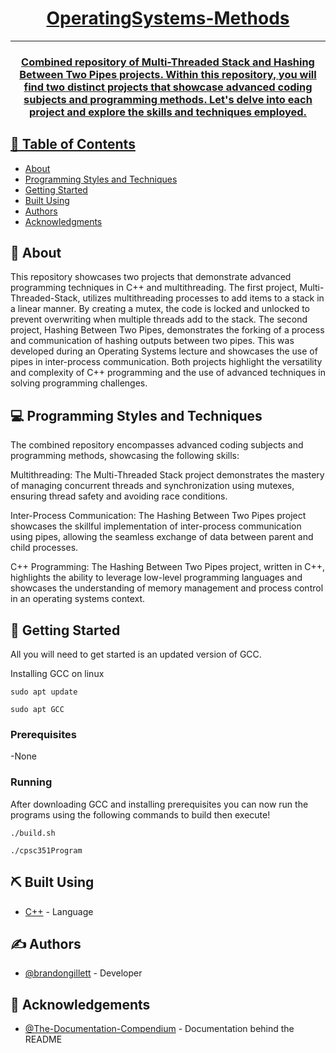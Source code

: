 <p align="center">
  <a href="" rel="noopener">
</p>

<h1 align="center">OperatingSystems-Methods</h1>

---
<h3 align="center">
  Combined repository of Multi-Threaded Stack and Hashing Between Two Pipes projects. Within this repository, you will find two distinct projects that showcase advanced coding subjects and programming methods. Let's delve into each project and explore the skills and techniques employed.
  </p>
  </h3>
  
## 📝 Table of Contents
- [About](#about)
- [Programming Styles and Techniques](#-programming-styles-and-techniques-)
- [Getting Started](#getting_started)
- [Built Using](#built_using)
- [Authors](#authors)
- [Acknowledgments](#acknowledgement)

## 🧐 About <a name = "about"></a>
This repository showcases two projects that demonstrate advanced programming techniques in C++ and multithreading. The first project, Multi-Threaded-Stack, utilizes multithreading processes to add items to a stack in a linear manner. By creating a mutex, the code is locked and unlocked to prevent overwriting when multiple threads add to the stack. The second project, Hashing Between Two Pipes, demonstrates the forking of a process and communication of hashing outputs between two pipes. This was developed during an Operating Systems lecture and showcases the use of pipes in inter-process communication. Both projects highlight the versatility and complexity of C++ programming and the use of advanced techniques in solving programming challenges.
## 💻 Programming Styles and Techniques <a name = "#-programming-styles-and-techniques-"></a>
The combined repository encompasses advanced coding subjects and programming methods, showcasing the following skills:

Multithreading: The Multi-Threaded Stack project demonstrates the mastery of managing concurrent threads and synchronization using mutexes, ensuring thread safety and avoiding race conditions.

Inter-Process Communication: The Hashing Between Two Pipes project showcases the skillful implementation of inter-process communication using pipes, allowing the seamless exchange of data between parent and child processes.

C++ Programming: The Hashing Between Two Pipes project, written in C++, highlights the ability to leverage low-level programming languages and showcases the understanding of memory management and process control in an operating systems context.
## 🏁 Getting Started <a name = "getting_started"></a>
All you will need to get started is an updated version of GCC.

Installing GCC on linux

```
sudo apt update

sudo apt GCC
```

### Prerequisites
-None

### Running
After downloading GCC and installing prerequisites you can now run the programs using the following commands to build then execute!
```
./build.sh

./cpsc351Program
```

## ⛏️ Built Using <a name = "built_using"></a>
- [C++](https://cplusplus.com/) - Language

## ✍️ Authors <a name = "authors"></a>
- [@brandongillett](https://github.com/brandongillett) - Developer

## 🎉 Acknowledgements <a name = "acknowledgement"></a>
- [@The-Documentation-Compendium](https://github.com/kylelobo/The-Documentation-Compendium) - Documentation behind the README
